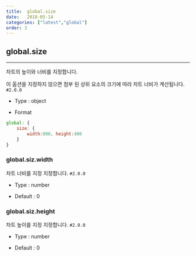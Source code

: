 ```yaml
---
title:  global.size
date:   2018-05-14
categories: ["latest","global"]
order: 3
---
```


## global.size
---

차트의 높이와 너비를 지정합니다.

이 옵션을 지정하지 않으면 첨부 된 상위 요소의 크기에 따라 차트 너비가 계산됩니다. `#2.0.0`

* Type : object

* Format
```javascript
global: {
    size: { 
        width:800, height:400
    }
}
```

### global.siz.width 

차트 너비를 지정 지정합니다. `#2.0.0`

* Type : number

* Default : 0

### global.siz.height

차트 높이를 지정 지정합니다. `#2.0.0`

* Type : number

* Default : 0
